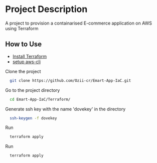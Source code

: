 
# Project Description

A project to provision a containarised E-commerce application on AWS using Terraform 

## How to Use

- [Install Terraform](https://developer.hashicorp.com/terraform/install)
- [setup aws-cli](https://docs.aws.amazon.com/cli/latest/userguide/getting-started-quickstart.html) 


Clone the project

```bash
  git clone https://github.com/Ozii-cr/Emart-App-IaC.git
```

Go to the project directory

```bash
  cd Emart-App-IaC/Terraform/
```
Generate ssh key with the name 'dovekey' in the directory
```bash
  ssh-keygen -f dovekey
```


Run

```bash
  terraform apply
```

Run

```bash
  terraform apply
```
